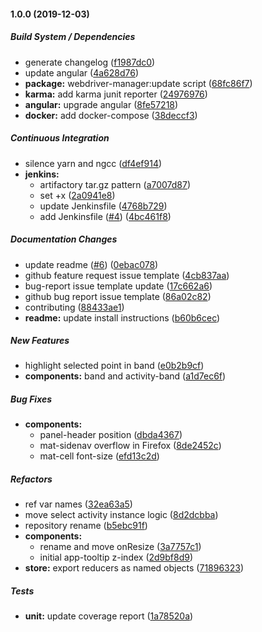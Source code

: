 #### 1.0.0 (2019-12-03)

##### Build System / Dependencies

*  generate changelog ([f1987dc0](https://github.jpl.nasa.gov/MPS/aerie-ui/commit/f1987dc0e095cb6b23bf86a4e67dc2c7a93b23bc))
*  update angular ([4a628d76](https://github.jpl.nasa.gov/MPS/aerie-ui/commit/4a628d76c37a986d49912017a2e1caab7f686a97))
* **package:**  webdriver-manager:update script ([68fc86f7](https://github.jpl.nasa.gov/MPS/aerie-ui/commit/68fc86f73ac05cf25ff71c2bcb5ef39dda7ac711))
* **karma:**  add karma junit reporter ([24976976](https://github.jpl.nasa.gov/MPS/aerie-ui/commit/24976976816ed369865746511d339e53fbb07922))
* **angular:**  upgrade angular ([8fe57218](https://github.jpl.nasa.gov/MPS/aerie-ui/commit/8fe57218ac910416a5e5e02f378ea6d62d7626c5))
* **docker:**  add docker-compose ([38deccf3](https://github.jpl.nasa.gov/MPS/aerie-ui/commit/38deccf3ccb5803402c01f65978e240bfaa3b62f))

##### Continuous Integration

*  silence yarn and ngcc ([df4ef914](https://github.jpl.nasa.gov/MPS/aerie-ui/commit/df4ef914c770680d02b473e27374da7e239e0748))
* **jenkins:**
  *  artifactory tar.gz pattern ([a7007d87](https://github.jpl.nasa.gov/MPS/aerie-ui/commit/a7007d87aa82df8ca4a79c7e3cc5a73767440d23))
  *  set +x ([2a0941e8](https://github.jpl.nasa.gov/MPS/aerie-ui/commit/2a0941e85617dd3b16925d1bc86a747b97224ddb))
  *  update Jenkinsfile ([4768b729](https://github.jpl.nasa.gov/MPS/aerie-ui/commit/4768b729c7db66a855816188a2ebb8af5861e7ab))
  *  add Jenkinsfile ([#4](https://github.jpl.nasa.gov/MPS/aerie-ui/pull/4)) ([4bc461f8](https://github.jpl.nasa.gov/MPS/aerie-ui/commit/4bc461f828d52682111ba78af8d652e66687ce9b))

##### Documentation Changes

*  update readme ([#6](https://github.jpl.nasa.gov/MPS/aerie-ui/pull/6)) ([0ebac078](https://github.jpl.nasa.gov/MPS/aerie-ui/commit/0ebac078954ce4f845d5dcbf2aa0e4d3ab507eff))
*  github feature request issue template ([4cb837aa](https://github.jpl.nasa.gov/MPS/aerie-ui/commit/4cb837aa282b54bfe3ad595ba83679ef922d9c7f))
*  bug-report issue template update ([17c662a6](https://github.jpl.nasa.gov/MPS/aerie-ui/commit/17c662a6b949e62ffd18b6d38910d96397dd7d69))
*  github bug report issue template ([86a02c82](https://github.jpl.nasa.gov/MPS/aerie-ui/commit/86a02c8222e5f3b057ea29bb3cd2d8a77390d3dd))
*  contributing ([88433ae1](https://github.jpl.nasa.gov/MPS/aerie-ui/commit/88433ae10824c456998947729eb38e28a8de7224))
* **readme:**  update install instructions ([b60b6cec](https://github.jpl.nasa.gov/MPS/aerie-ui/commit/b60b6cec0ce695060e1a948c592c6a3f0c34d744))

##### New Features

*  highlight selected point in band ([e0b2b9cf](https://github.jpl.nasa.gov/MPS/aerie-ui/commit/e0b2b9cf739931cf8dca8c59e712c9565ab104b3))
* **components:**  band and activity-band ([a1d7ec6f](https://github.jpl.nasa.gov/MPS/aerie-ui/commit/a1d7ec6fdb101e393d9ebda767d5bcfcc05c90b0))

##### Bug Fixes

* **components:**
  *  panel-header position ([dbda4367](https://github.jpl.nasa.gov/MPS/aerie-ui/commit/dbda4367be4d1c6745a5f3d4cc14241d8b923192))
  *  mat-sidenav overflow in Firefox ([8de2452c](https://github.jpl.nasa.gov/MPS/aerie-ui/commit/8de2452ce5c20aec782a6e3c5afcd97280501605))
  *  mat-cell font-size ([efd13c2d](https://github.jpl.nasa.gov/MPS/aerie-ui/commit/efd13c2d4cc328ff22a57c3c152f24c421c478b5))

##### Refactors

*  ref var names ([32ea63a5](https://github.jpl.nasa.gov/MPS/aerie-ui/commit/32ea63a5b5903980046f5c4f34986a428ceaf4c0))
*  move select activity instance logic ([8d2dcbba](https://github.jpl.nasa.gov/MPS/aerie-ui/commit/8d2dcbba63a216de204d35ea0d709ec9922f4f61))
*  repository rename ([b5ebc91f](https://github.jpl.nasa.gov/MPS/aerie-ui/commit/b5ebc91f492c62bb9373342f6d1341fd5556adbf))
* **components:**
  *  rename and move onResize ([3a7757c1](https://github.jpl.nasa.gov/MPS/aerie-ui/commit/3a7757c1e2da49cd1cd97ce622de1cfb26a5b08e))
  *  initial app-tooltip z-index ([2d9bf8d9](https://github.jpl.nasa.gov/MPS/aerie-ui/commit/2d9bf8d93a131e38c9f1e34d61df141f3116d7c0))
* **store:**  export reducers as named objects ([71896323](https://github.jpl.nasa.gov/MPS/aerie-ui/commit/71896323c319f0e00f9b02ddd069d974595afbd6))

##### Tests

* **unit:**  update coverage report ([1a78520a](https://github.jpl.nasa.gov/MPS/aerie-ui/commit/1a78520ae21adfbdc1f1b04327dc61a6cf00ab07))

